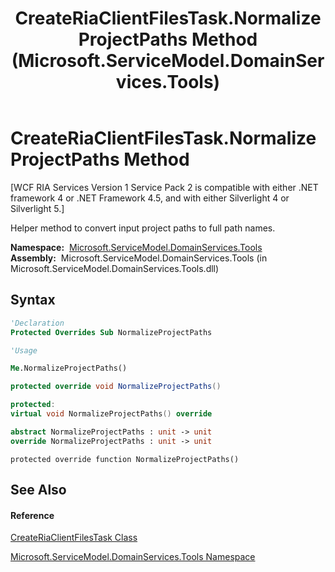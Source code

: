 ﻿---
title: CreateRiaClientFilesTask.NormalizeProjectPaths Method  (Microsoft.ServiceModel.DomainServices.Tools)
TOCTitle: NormalizeProjectPaths Method
ms:assetid: M:Microsoft.ServiceModel.DomainServices.Tools.CreateRiaClientFilesTask.NormalizeProjectPaths
ms:mtpsurl: https://msdn.microsoft.com/en-us/library/microsoft.servicemodel.domainservices.tools.createriaclientfilestask.normalizeprojectpaths(v=VS.91)
ms:contentKeyID: 32336358
ms.date: 01/27/2012
mtps_version: v=VS.91
f1_keywords:
- Microsoft.ServiceModel.DomainServices.Tools.CreateRiaClientFilesTask.NormalizeProjectPaths
dev_langs:
- CSharp
- JScript
- VB
- FSharp
- c++
api_location:
- microsoft.servicemodel.domainservices.tools.dll
api_name:
- Microsoft.ServiceModel.DomainServices.Tools.CreateRiaClientFilesTask.NormalizeProjectPaths
api_type:
- Managed
topic_type:
- apiref
- kbSyntax
product_family_name: VS
ROBOTS: INDEX,FOLLOW
---

# CreateRiaClientFilesTask.NormalizeProjectPaths Method

\[WCF RIA Services Version 1 Service Pack 2 is compatible with either .NET framework 4 or .NET Framework 4.5, and with either Silverlight 4 or Silverlight 5.\]

Helper method to convert input project paths to full path names.

**Namespace:**  [Microsoft.ServiceModel.DomainServices.Tools](gg153739\(v=vs.91\).md)  
**Assembly:**  Microsoft.ServiceModel.DomainServices.Tools (in Microsoft.ServiceModel.DomainServices.Tools.dll)

## Syntax

``` vb
'Declaration
Protected Overrides Sub NormalizeProjectPaths
```

``` vb
'Usage

Me.NormalizeProjectPaths()
```

``` csharp
protected override void NormalizeProjectPaths()
```

``` c++
protected:
virtual void NormalizeProjectPaths() override
```

``` fsharp
abstract NormalizeProjectPaths : unit -> unit 
override NormalizeProjectPaths : unit -> unit 
```

``` jscript
protected override function NormalizeProjectPaths()
```

## See Also

#### Reference

[CreateRiaClientFilesTask Class](gg153718\(v=vs.91\).md)

[Microsoft.ServiceModel.DomainServices.Tools Namespace](gg153739\(v=vs.91\).md)

